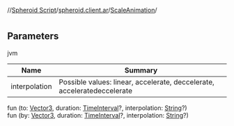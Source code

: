 //[Spheroid Script](../../index.md)/[spheroid.client.ar](../index.md)/[ScaleAnimation](index.md)/[<init>](-init-.md)



# <init>  
 


## Parameters  
  
jvm  
  
|  Name|  Summary| 
|---|---|
| interpolation| Possible values: linear, accelerate, deccelerate, acceleratedeccelerate
  
  
fun [<init>](-init-.md)(to: [Vector3](../../spheroid/-vector3/index.md), duration: [TimeInterval](../../spheroid/-time-interval/index.md)?, interpolation: [String](../../spheroid/-string/index.md)?)  
fun [<init>](-init-.md)(by: [Vector3](../../spheroid/-vector3/index.md), duration: [TimeInterval](../../spheroid/-time-interval/index.md)?, interpolation: [String](../../spheroid/-string/index.md)?)  



